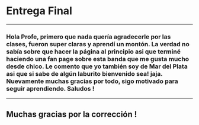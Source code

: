 # Entrega Final

------------
### Hola Profe, primero que nada quería agradecerle por las clases, fueron super claras y aprendí un montón. La verdad no sabía sobre que hacer la página al principio asi que terminé haciendo una fan page sobre esta banda que me gusta mucho desde chico. Le comento que yo también soy de Mar del Plata asi que si sabe de algún laburito bienvenido sea! jaja. Nuevamente muchas gracias por todo, sigo motivado para seguir aprendiendo. Saludos !
------------

## Muchas gracias por la corrección !